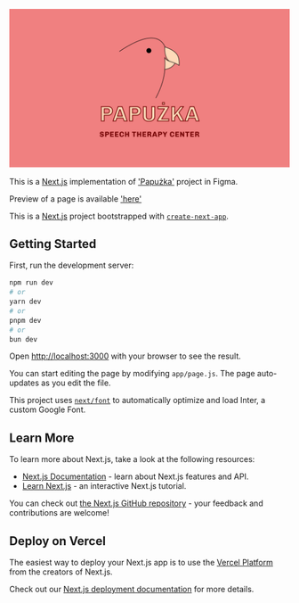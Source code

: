 ![Papuzka](/public/readme/entry.png?raw=true "Papuzka entry picture")


This is a [Next.js](https://nextjs.org/) implementation of ['Papużka']('https://www.figma.com/proto/bQbN65z1ecOr8agXYOmoOf/Papu%C5%BCka%2FDoslownie?page-id=0%3A1&node-id=635-3326&node-type=canvas&viewport=18354%2C3181%2C0.21&t=bgPqIm72tJl9zkQ9-1&scaling=scale-down-width&content-scaling=fixed&starting-point-node-id=16%3A146') project in Figma.

Preview of a page is available ['here']('https://www.papuzka.com.pl')













This is a [Next.js](https://nextjs.org/) project bootstrapped with [`create-next-app`](https://github.com/vercel/next.js/tree/canary/packages/create-next-app).

## Getting Started

First, run the development server:

```bash
npm run dev
# or
yarn dev
# or
pnpm dev
# or
bun dev
```

Open [http://localhost:3000](http://localhost:3000) with your browser to see the result.

You can start editing the page by modifying `app/page.js`. The page auto-updates as you edit the file.

This project uses [`next/font`](https://nextjs.org/docs/basic-features/font-optimization) to automatically optimize and load Inter, a custom Google Font.

## Learn More

To learn more about Next.js, take a look at the following resources:

- [Next.js Documentation](https://nextjs.org/docs) - learn about Next.js features and API.
- [Learn Next.js](https://nextjs.org/learn) - an interactive Next.js tutorial.

You can check out [the Next.js GitHub repository](https://github.com/vercel/next.js/) - your feedback and contributions are welcome!

## Deploy on Vercel

The easiest way to deploy your Next.js app is to use the [Vercel Platform](https://vercel.com/new?utm_medium=default-template&filter=next.js&utm_source=create-next-app&utm_campaign=create-next-app-readme) from the creators of Next.js.

Check out our [Next.js deployment documentation](https://nextjs.org/docs/deployment) for more details.
